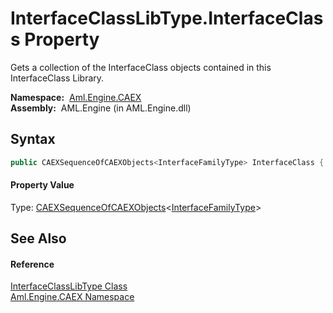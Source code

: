 InterfaceClassLibType.InterfaceClass Property
=============================================
Gets a collection of the InterfaceClass objects contained in this InterfaceClass Library.

  **Namespace:**  [Aml.Engine.CAEX][1]  
  **Assembly:**  AML.Engine (in AML.Engine.dll)

Syntax
------

```csharp
public CAEXSequenceOfCAEXObjects<InterfaceFamilyType> InterfaceClass { get; }
```

#### Property Value
Type: [CAEXSequenceOfCAEXObjects][2]&lt;[InterfaceFamilyType][3]>

See Also
--------

#### Reference
[InterfaceClassLibType Class][4]  
[Aml.Engine.CAEX Namespace][1]  

[1]: ../README.md
[2]: ../CAEXSequenceOfCAEXObjects_1/README.md
[3]: ../InterfaceFamilyType/README.md
[4]: README.md
[5]: https://www.automationml.org
[6]: ../../icons/logoShade.png